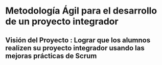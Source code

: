 # Metodología Ágil para el desarrollo de un proyecto integrador

## Visión del Proyecto : Lograr que los alumnos realizen su proyecto integrador usando las mejoras prácticas de Scrum
